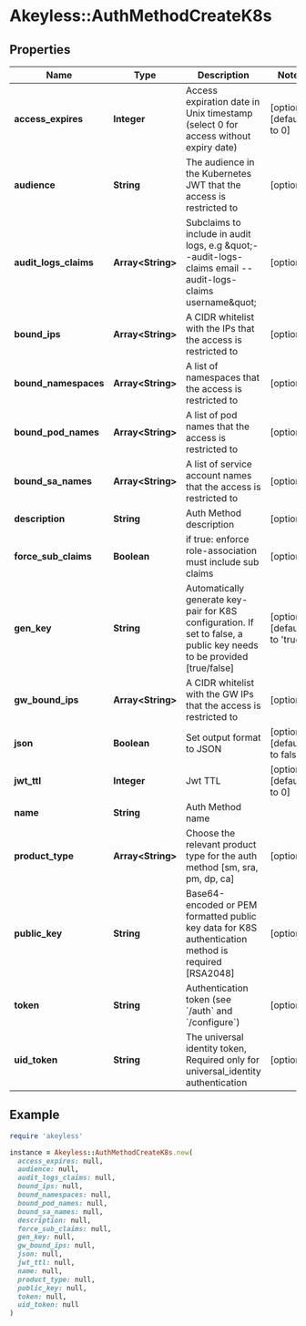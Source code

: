 # Akeyless::AuthMethodCreateK8s

## Properties

| Name | Type | Description | Notes |
| ---- | ---- | ----------- | ----- |
| **access_expires** | **Integer** | Access expiration date in Unix timestamp (select 0 for access without expiry date) | [optional][default to 0] |
| **audience** | **String** | The audience in the Kubernetes JWT that the access is restricted to | [optional] |
| **audit_logs_claims** | **Array&lt;String&gt;** | Subclaims to include in audit logs, e.g \&quot;--audit-logs-claims email --audit-logs-claims username\&quot; | [optional] |
| **bound_ips** | **Array&lt;String&gt;** | A CIDR whitelist with the IPs that the access is restricted to | [optional] |
| **bound_namespaces** | **Array&lt;String&gt;** | A list of namespaces that the access is restricted to | [optional] |
| **bound_pod_names** | **Array&lt;String&gt;** | A list of pod names that the access is restricted to | [optional] |
| **bound_sa_names** | **Array&lt;String&gt;** | A list of service account names that the access is restricted to | [optional] |
| **description** | **String** | Auth Method description | [optional] |
| **force_sub_claims** | **Boolean** | if true: enforce role-association must include sub claims | [optional] |
| **gen_key** | **String** | Automatically generate key-pair for K8S configuration. If set to false, a public key needs to be provided [true/false] | [optional][default to &#39;true&#39;] |
| **gw_bound_ips** | **Array&lt;String&gt;** | A CIDR whitelist with the GW IPs that the access is restricted to | [optional] |
| **json** | **Boolean** | Set output format to JSON | [optional][default to false] |
| **jwt_ttl** | **Integer** | Jwt TTL | [optional][default to 0] |
| **name** | **String** | Auth Method name |  |
| **product_type** | **Array&lt;String&gt;** | Choose the relevant product type for the auth method [sm, sra, pm, dp, ca] | [optional] |
| **public_key** | **String** | Base64-encoded or PEM formatted public key data for K8S authentication method is required [RSA2048] | [optional] |
| **token** | **String** | Authentication token (see &#x60;/auth&#x60; and &#x60;/configure&#x60;) | [optional] |
| **uid_token** | **String** | The universal identity token, Required only for universal_identity authentication | [optional] |

## Example

```ruby
require 'akeyless'

instance = Akeyless::AuthMethodCreateK8s.new(
  access_expires: null,
  audience: null,
  audit_logs_claims: null,
  bound_ips: null,
  bound_namespaces: null,
  bound_pod_names: null,
  bound_sa_names: null,
  description: null,
  force_sub_claims: null,
  gen_key: null,
  gw_bound_ips: null,
  json: null,
  jwt_ttl: null,
  name: null,
  product_type: null,
  public_key: null,
  token: null,
  uid_token: null
)
```

